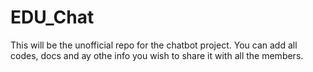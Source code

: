 # EDU_Chat

This will be the unofficial repo for the chatbot project.
You can add all codes, docs and ay othe info you wish to share it with all the members.
